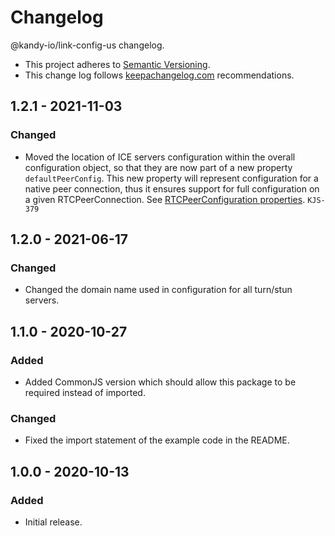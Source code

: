# Changelog

@kandy-io/link-config-us changelog.

- This project adheres to [Semantic Versioning](http://semver.org/).
- This change log follows [keepachangelog.com](http://keepachangelog.com/) recommendations.

## 1.2.1 - 2021-11-03

### Changed

- Moved the location of ICE servers configuration within the overall configuration object, so that they are now part of a new property `defaultPeerConfig`. This new property will represent configuration for a native peer connection, thus it ensures support for full configuration on a given RTCPeerConnection. See [RTCPeerConfiguration properties](https://developer.mozilla.org/en-US/docs/Web/API/RTCPeerConnection/RTCPeerConnection). `KJS-379`

## 1.2.0 - 2021-06-17

### Changed

- Changed the domain name used in configuration for all turn/stun servers.

## 1.1.0 - 2020-10-27

### Added

- Added CommonJS version which should allow this package to be required instead of imported.

### Changed

- Fixed the import statement of the example code in the README.

## 1.0.0 - 2020-10-13

### Added

- Initial release.

